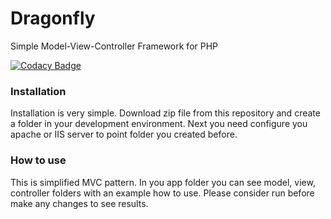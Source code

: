 # Dragonfly
Simple Model-View-Controller Framework for PHP

[![Codacy Badge](https://api.codacy.com/project/badge/Grade/50bbccf829454588b6f209ff9fb02740)](https://www.codacy.com/app/pmcfernandes/Dragonfly?utm_source=github.com&amp;utm_medium=referral&amp;utm_content=pmcfernandes/Dragonfly&amp;utm_campaign=Badge_Grade)

### Installation
Installation is very simple. Download zip file from this repository and create a folder in your development environment. Next you need configure you apache or IIS server to point folder you created before. 

### How to use
This is simplified MVC pattern. In you app folder you can see model, view, controller folders with an example how to use. Please consider run before make any changes to see results.

